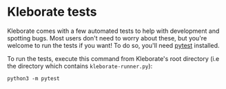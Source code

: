 # Kleborate tests

Kleborate comes with a few automated tests to help with development and spotting bugs. Most users don't need to worry about these, but you're welcome to run the tests if you want! To do so, you'll need [pytest](https://docs.pytest.org/en/latest/) installed.

To run the tests, execute this command from Kleborate's root directory (i.e the directory which contains `kleborate-runner.py`):
```
python3 -m pytest
```
